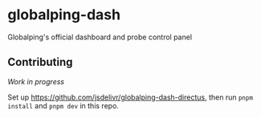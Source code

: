 # globalping-dash

Globalping's official dashboard and probe control panel

## Contributing

*Work in progress*

Set up https://github.com/jsdelivr/globalping-dash-directus, then run `pnpm install` and `pnpm dev` in this repo.
